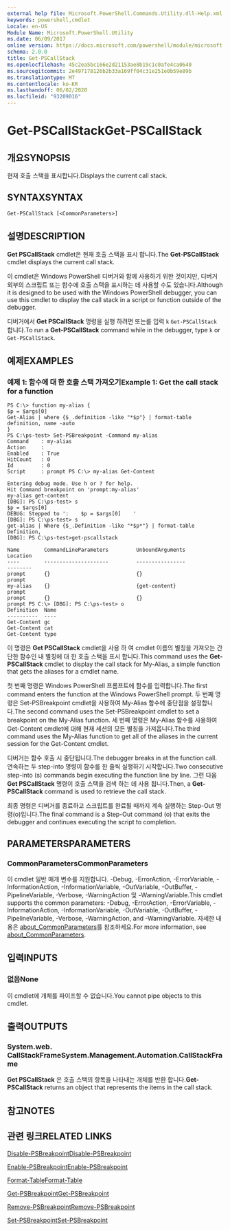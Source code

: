 ```yaml
---
external help file: Microsoft.PowerShell.Commands.Utility.dll-Help.xml
keywords: powershell,cmdlet
Locale: en-US
Module Name: Microsoft.PowerShell.Utility
ms.date: 06/09/2017
online version: https://docs.microsoft.com/powershell/module/microsoft.powershell.utility/get-pscallstack?view=powershell-5.1&WT.mc_id=ps-gethelp
schema: 2.0.0
title: Get-PSCallStack
ms.openlocfilehash: 45c2ea5bc166e2d21153ae8b19c1c0afe4ca0640
ms.sourcegitcommit: 2e497178126b2b33a169ff04c31e251e0b59e89b
ms.translationtype: MT
ms.contentlocale: ko-KR
ms.lasthandoff: 06/02/2020
ms.locfileid: "93209016"
---
```

# <span data-ttu-id="15f75-103">Get-PSCallStack</span><span class="sxs-lookup"><span data-stu-id="15f75-103">Get-PSCallStack</span></span>

## <span data-ttu-id="15f75-104">개요</span><span class="sxs-lookup"><span data-stu-id="15f75-104">SYNOPSIS</span></span>
<span data-ttu-id="15f75-105">현재 호출 스택을 표시합니다.</span><span class="sxs-lookup"><span data-stu-id="15f75-105">Displays the current call stack.</span></span>

## <span data-ttu-id="15f75-106">SYNTAX</span><span class="sxs-lookup"><span data-stu-id="15f75-106">SYNTAX</span></span>

```
Get-PSCallStack [<CommonParameters>]
```

## <span data-ttu-id="15f75-107">설명</span><span class="sxs-lookup"><span data-stu-id="15f75-107">DESCRIPTION</span></span>
<span data-ttu-id="15f75-108">**Get PSCallStack** cmdlet은 현재 호출 스택을 표시 합니다.</span><span class="sxs-lookup"><span data-stu-id="15f75-108">The **Get-PSCallStack** cmdlet displays the current call stack.</span></span>

<span data-ttu-id="15f75-109">이 cmdlet은 Windows PowerShell 디버거와 함께 사용하기 위한 것이지만, 디버거 외부의 스크립트 또는 함수에 호출 스택을 표시하는 데 사용할 수도 있습니다.</span><span class="sxs-lookup"><span data-stu-id="15f75-109">Although it is designed to be used with the Windows PowerShell debugger, you can use this cmdlet to display the call stack in a script or function outside of the debugger.</span></span>

<span data-ttu-id="15f75-110">디버거에서 **Get PSCallStack** 명령을 실행 하려면 또는를 입력 `k` `Get-PSCallStack` 합니다.</span><span class="sxs-lookup"><span data-stu-id="15f75-110">To run a **Get-PSCallStack** command while in the debugger, type `k` or `Get-PSCallStack`.</span></span>

## <span data-ttu-id="15f75-111">예제</span><span class="sxs-lookup"><span data-stu-id="15f75-111">EXAMPLES</span></span>

### <span data-ttu-id="15f75-112">예제 1: 함수에 대 한 호출 스택 가져오기</span><span class="sxs-lookup"><span data-stu-id="15f75-112">Example 1: Get the call stack for a function</span></span>

```
PS C:\> function my-alias {
$p = $args[0]
Get-Alias | where {$_.definition -like "*$p"} | format-table definition, name -auto
}
PS C:\ps-test> Set-PSBreakpoint -Command my-alias
Command    : my-alias
Action     :
Enabled    : True
HitCount   : 0
Id         : 0
Script     : prompt PS C:\> my-alias Get-Content

Entering debug mode. Use h or ? for help.
Hit Command breakpoint on 'prompt:my-alias'
my-alias get-content
[DBG]: PS C:\ps-test> s
$p = $args[0]
DEBUG: Stepped to ':    $p = $args[0]    '
[DBG]: PS C:\ps-test> s
get-alias | Where {$_.Definition -like "*$p*"} | format-table Definition,
[DBG]: PS C:\ps-test>get-pscallstack

Name        CommandLineParameters         UnboundArguments              Location
----        ---------------------         ----------------              --------
prompt      {}                            {}                            prompt
my-alias    {}                            {get-content}                 prompt
prompt      {}                            {}                            prompt PS C:\> [DBG]: PS C:\ps-test> o
Definition  Name
----------  ----
Get-Content gc
Get-Content cat
Get-Content type
```

<span data-ttu-id="15f75-113">이 명령은 **Get PSCallStack** cmdlet을 사용 하 여 cmdlet 이름의 별칭을 가져오는 간단한 함수인 내 별칭에 대 한 호출 스택을 표시 합니다.</span><span class="sxs-lookup"><span data-stu-id="15f75-113">This command uses the **Get-PSCallStack** cmdlet to display the call stack for My-Alias, a simple function that gets the aliases for a cmdlet name.</span></span>

<span data-ttu-id="15f75-114">첫 번째 명령은 Windows PowerShell 프롬프트에 함수를 입력합니다.</span><span class="sxs-lookup"><span data-stu-id="15f75-114">The first command enters the function at the Windows PowerShell prompt.</span></span>
<span data-ttu-id="15f75-115">두 번째 명령은 Set-PSBreakpoint cmdlet을 사용하여 My-Alias 함수에 중단점을 설정합니다.</span><span class="sxs-lookup"><span data-stu-id="15f75-115">The second command uses the Set-PSBreakpoint cmdlet to set a breakpoint on the My-Alias function.</span></span>
<span data-ttu-id="15f75-116">세 번째 명령은 My-Alias 함수를 사용하여 Get-Content cmdlet에 대해 현재 세션의 모든 별칭을 가져옵니다.</span><span class="sxs-lookup"><span data-stu-id="15f75-116">The third command uses the My-Alias function to get all of the aliases in the current session for the Get-Content cmdlet.</span></span>

<span data-ttu-id="15f75-117">디버거는 함수 호출 시 중단됩니다.</span><span class="sxs-lookup"><span data-stu-id="15f75-117">The debugger breaks in at the function call.</span></span>
<span data-ttu-id="15f75-118">연속하는 두 step-into 명령이 함수를 한 줄씩 실행하기 시작합니다.</span><span class="sxs-lookup"><span data-stu-id="15f75-118">Two consecutive step-into (s) commands begin executing the function line by line.</span></span>
<span data-ttu-id="15f75-119">그런 다음 **Get PSCallStack** 명령이 호출 스택을 검색 하는 데 사용 됩니다.</span><span class="sxs-lookup"><span data-stu-id="15f75-119">Then, a **Get-PSCallStack** command is used to retrieve the call stack.</span></span>

<span data-ttu-id="15f75-120">최종 명령은 디버거를 종료하고 스크립트를 완료될 때까지 계속 실행하는 Step-Out 명령(o)입니다.</span><span class="sxs-lookup"><span data-stu-id="15f75-120">The final command is a Step-Out command (o) that exits the debugger and continues executing the script to completion.</span></span>

## <span data-ttu-id="15f75-121">PARAMETERS</span><span class="sxs-lookup"><span data-stu-id="15f75-121">PARAMETERS</span></span>

### <span data-ttu-id="15f75-122">CommonParameters</span><span class="sxs-lookup"><span data-stu-id="15f75-122">CommonParameters</span></span>
<span data-ttu-id="15f75-123">이 cmdlet 일반 매개 변수를 지원합니다. -Debug, -ErrorAction, -ErrorVariable, -InformationAction, -InformationVariable, -OutVariable, -OutBuffer, -PipelineVariable, -Verbose, -WarningAction 및 -WarningVariable.</span><span class="sxs-lookup"><span data-stu-id="15f75-123">This cmdlet supports the common parameters: -Debug, -ErrorAction, -ErrorVariable, -InformationAction, -InformationVariable, -OutVariable, -OutBuffer, -PipelineVariable, -Verbose, -WarningAction, and -WarningVariable.</span></span> <span data-ttu-id="15f75-124">자세한 내용은 [about_CommonParameters](https://go.microsoft.com/fwlink/?LinkID=113216)를 참조하세요.</span><span class="sxs-lookup"><span data-stu-id="15f75-124">For more information, see [about_CommonParameters](https://go.microsoft.com/fwlink/?LinkID=113216).</span></span>

## <span data-ttu-id="15f75-125">입력</span><span class="sxs-lookup"><span data-stu-id="15f75-125">INPUTS</span></span>

### <span data-ttu-id="15f75-126">없음</span><span class="sxs-lookup"><span data-stu-id="15f75-126">None</span></span>
<span data-ttu-id="15f75-127">이 cmdlet에 개체를 파이프할 수 없습니다.</span><span class="sxs-lookup"><span data-stu-id="15f75-127">You cannot pipe objects to this cmdlet.</span></span>

## <span data-ttu-id="15f75-128">출력</span><span class="sxs-lookup"><span data-stu-id="15f75-128">OUTPUTS</span></span>

### <span data-ttu-id="15f75-129">System.web. CallStackFrame</span><span class="sxs-lookup"><span data-stu-id="15f75-129">System.Management.Automation.CallStackFrame</span></span>
<span data-ttu-id="15f75-130">**Get PSCallStack** 은 호출 스택의 항목을 나타내는 개체를 반환 합니다.</span><span class="sxs-lookup"><span data-stu-id="15f75-130">**Get-PSCallStack** returns an object that represents the items in the call stack.</span></span>

## <span data-ttu-id="15f75-131">참고</span><span class="sxs-lookup"><span data-stu-id="15f75-131">NOTES</span></span>

## <span data-ttu-id="15f75-132">관련 링크</span><span class="sxs-lookup"><span data-stu-id="15f75-132">RELATED LINKS</span></span>

[<span data-ttu-id="15f75-133">Disable-PSBreakpoint</span><span class="sxs-lookup"><span data-stu-id="15f75-133">Disable-PSBreakpoint</span></span>](Disable-PSBreakpoint.md)

[<span data-ttu-id="15f75-134">Enable-PSBreakpoint</span><span class="sxs-lookup"><span data-stu-id="15f75-134">Enable-PSBreakpoint</span></span>](Enable-PSBreakpoint.md)

[<span data-ttu-id="15f75-135">Format-Table</span><span class="sxs-lookup"><span data-stu-id="15f75-135">Format-Table</span></span>](Format-Table.md)

[<span data-ttu-id="15f75-136">Get-PSBreakpoint</span><span class="sxs-lookup"><span data-stu-id="15f75-136">Get-PSBreakpoint</span></span>](Get-PSBreakpoint.md)

[<span data-ttu-id="15f75-137">Remove-PSBreakpoint</span><span class="sxs-lookup"><span data-stu-id="15f75-137">Remove-PSBreakpoint</span></span>](Remove-PSBreakpoint.md)

[<span data-ttu-id="15f75-138">Set-PSBreakpoint</span><span class="sxs-lookup"><span data-stu-id="15f75-138">Set-PSBreakpoint</span></span>](Set-PSBreakpoint.md)
